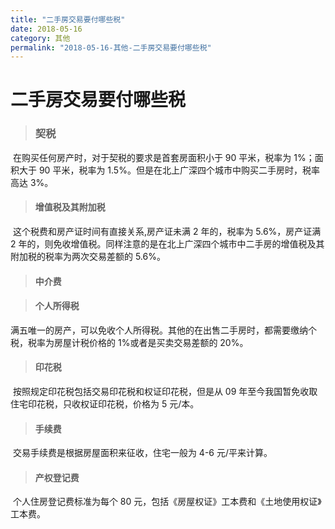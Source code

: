 ```yaml
---
title: "二手房交易要付哪些税"
date: 2018-05-16
category: 其他
permalink: "2018-05-16-其他-二手房交易要付哪些税"
---
```


# 二手房交易要付哪些税

> ### 契税

​ 在购买任何房产时，对于契税的要求是首套房面积小于 90 平米，税率为 1%；面积大于 90 平米，税率为 1.5%。但是在北上广深四个城市中购买二手房时，税率高达 3%。

> #### 增值税及其附加税

​ 这个税费和房产证时间有直接关系,房产证未满 2 年的，税率为 5.6%，房产证满 2 年的，则免收增值税。同样注意的是在北上广深四个城市中二手房的增值税及其附加税的税率为两次交易差额的 5.6%。

> #### 中介费

> #### 个人所得税

​ 满五唯一的房产，可以免收个人所得税。其他的在出售二手房时，都需要缴纳个税，税率为房屋计税价格的 1%或者是买卖交易差额的 20%。

> #### 印花税

​ 按照规定印花税包括交易印花税和权证印花税，但是从 09 年至今我国暂免收取住宅印花税，只收权证印花税，价格为 5 元/本。

> #### 手续费

​ 交易手续费是根据房屋面积来征收，住宅一般为 4-6 元/平来计算。

> #### 产权登记费

​ 个人住房登记费标准为每个 80 元，包括《房屋权证》工本费和《土地使用权证》工本费。
